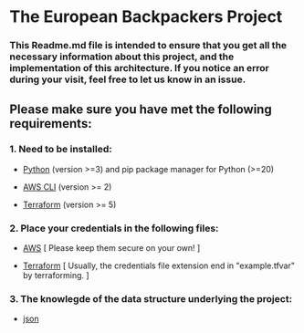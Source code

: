 # The European Backpackers Project
### This Readme.md file is intended to ensure that you get all the necessary information about this project, and the implementation of this architecture. If you notice an error during your visit, feel free to let us know in an issue.

## Please make sure you have met the following requirements:

### 1. Need to be installed:

- [Python](https://www.python.org/downloads/) (version >=3) and pip package manager for Python (>=20)

- [AWS CLI](https://docs.aws.amazon.com/cli/latest/userguide/getting-started-install.html) (version >= 2)

- [Terraform](https://developer.hashicorp.com/terraform/downloads) (version >= 5)

### 2. Place your credentials in the following files:

- [AWS](aws_credentials_sample.txt) [ Please keep them secure on your own! ]

- [Terraform](../credentials.txt) [ Usually, the credentials file extension end in "example.tfvar" by terraforming. ]

### 3. The knowlegde of the data structure underlying the project:

- [json](data_structure.json)

